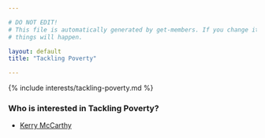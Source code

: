 ```yaml
---

# DO NOT EDIT!
# This file is automatically generated by get-members. If you change it, bad
# things will happen.

layout: default
title: "Tackling Poverty"

---
```


{% include interests/tackling-poverty.md %}

### Who is interested in Tackling Poverty?


* [Kerry McCarthy](/members/kerry-mccarthy.html)
